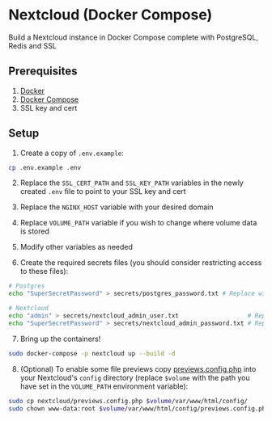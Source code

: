 # Nextcloud (Docker Compose)
Build a Nextcloud instance in Docker Compose complete with PostgreSQL, Redis and SSL

## Prerequisites

1. [Docker](https://docs.docker.com/engine/install/)
2. [Docker Compose](https://docs.docker.com/compose/install/)
3. SSL key and cert

## Setup

1. Create a copy of `.env.example`:

```bash
cp .env.example .env
```

2. Replace the `SSL_CERT_PATH` and `SSL_KEY_PATH` variables in the newly created `.env` file to point to your SSL key and cert

3. Replace the `NGINX_HOST` variable with your desired domain

4. Replace `VOLUME_PATH` variable if you wish to change where volume data is stored

5. Modify other variables as needed

6. Create the required secrets files (you should consider restricting access to these files):

```bash
# Postgres
echo "SuperSecretPassword" > secrets/postgres_password.txt # Replace with your own super secret password

# Nextcloud
echo "admin" > secrets/nextcloud_admin_user.txt                   # Replace with desired admin username
echo "SuperSecretPassword" > secrets/nextcloud_admin_password.txt # Replace with super secret password for admin Nextcloud user
```

7. Bring up the containers!

```bash
sudo docker-compose -p nextcloud up --build -d
```

8. (Optional) To enable some file previews copy [previews.config.php](nextcloud/previews.config.php) into your Nextcloud's `config` directory (replace `$volume` with the path you have set in the `VOLUME_PATH` environment variable):

```bash
sudo cp nextcloud/previews.config.php $volume/var/www/html/config/
sudo chown www-data:root $volume/var/www/html/config/previews.config.php
```
